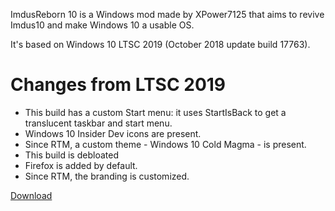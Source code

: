 ImdusReborn 10 is a Windows mod made by XPower7125 that aims to revive Imdus10 and make Windows 10 a usable OS.

It's based on Windows 10 LTSC 2019 (October 2018 update build 17763).


# Changes from LTSC 2019
- This build has a custom Start menu: it uses StartIsBack to get a translucent taskbar and start menu.
- Windows 10 Insider Dev icons are present.
- Since RTM, a custom theme - Windows 10 Cold Magma - is present.
- This build is debloated
- Firefox is added by default.
- Since RTM, the branding is customized.

[Download](https://archive.org/details/imdusreborn-10)
